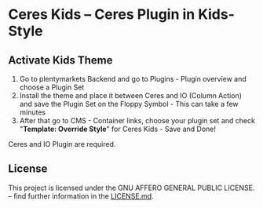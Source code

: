 # Ceres Kids – Ceres Plugin in Kids-Style

<div class="container-toc"></div>

## Activate Kids Theme


1. Go to plentymarkets Backend and go to Plugins - Plugin overview and choose a Plugin Set
2. Install the theme and place it between Ceres and IO (Column Action) and save the Plugin Set on the Floppy Symbol - This can take a few minutes
3. After that go to CMS - Container links, choose your plugin set and check "<b>Template: Override Style</b>" for Ceres Kids - Save and Done!

<div class="alert alert-info" role="alert">
    Ceres and IO Plugin are required.
</div>

## License

This project is licensed under the GNU AFFERO GENERAL PUBLIC LICENSE. – find further information in the [LICENSE.md](https://github.com/plentymarkets/plugin-ceres/blob/stable/LICENSE.md).


